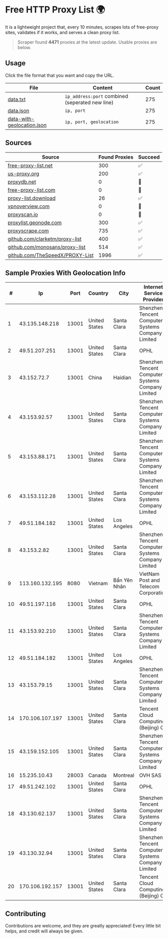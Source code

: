 
# Free HTTP Proxy List 🌍

It is a lightweight project that, every 10 minutes, scrapes lots of free-proxy sites, validates if it works, and serves a clean proxy list.


> Scraper found **4471** proxies at the latest update. Usable proxies are below.

## Usage

Click the file format that you want and copy the URL.


|File|Content|Count|
|----|-------|-----|
|[data.txt](https://raw.githubusercontent.com/themiralay/Proxy-List-World/master/data.txt)|`ip_address:port` combined (seperated new line)|275|
|[data.json](https://raw.githubusercontent.com/themiralay/Proxy-List-World/master/data.json)|`ip, port`|275|
|[data-with-geolocation.json](https://raw.githubusercontent.com/themiralay/Proxy-List-World/master/data-with-geolocation.json)|`ip, port, geolocation`|275|

## Sources

|Source|Found Proxies|Succeed|
|------|-------------|-------|
|[free-proxy-list.net](https://free-proxy-list.net)|300|✅|
|[us-proxy.org](https://www.us-proxy.org)|200|✅|
|[proxydb.net](http://proxydb.net)|0|🚫|
|[free-proxy-list.com](https://free-proxy-list.com/?page=&port=&type%5B%5D=http&type%5B%5D=https&up_time=0&search=Search)|0|🚫|
|[proxy-list.download](https://www.proxy-list.download/HTTP)|26|✅|
|[vpnoverview.com](https://vpnoverview.com/privacy/anonymous-browsing/free-proxy-servers)|0|🚫|
|[proxyscan.io](https://www.proxyscan.io)|0|🚫|
|[proxylist.geonode.com](https://proxylist.geonode.com/api/proxy-list?limit=300&page=1&sort_by=lastChecked&sort_type=desc&protocols=http,https)|300|✅|
|[proxyscrape.com](https://api.proxyscrape.com/v2/?request=displayproxies&protocol=http&timeout=10000&country=all&ssl=all&anonymity=all)|735|✅|
|[github.com/clarketm/proxy-list](https://raw.githubusercontent.com/clarketm/proxy-list/master/proxy-list-raw.txt)|400|✅|
|[github.com/monosans/proxy-list](https://raw.githubusercontent.com/monosans/proxy-list/main/proxies/http.txt)|514|✅|
|[github.com/TheSpeedX/PROXY-List](https://raw.githubusercontent.com/TheSpeedX/PROXY-List/master/http.txt)|1996|✅|


## Sample Proxies With Geolocation Info

|#|Ip|Port|Country|City|Internet Service Provider|
|-|--|----|-------|----|-------------------------|
|1|43.135.148.218|13001|United States|Santa Clara|Shenzhen Tencent Computer Systems Company Limited|
|2|49.51.207.251|13001|United States|Santa Clara|OPHL|
|3|43.152.72.7|13001|China|Haidian|Shenzhen Tencent Computer Systems Company Limited|
|4|43.153.92.57|13001|United States|Santa Clara|Shenzhen Tencent Computer Systems Company Limited|
|5|43.153.88.171|13001|United States|Santa Clara|Shenzhen Tencent Computer Systems Company Limited|
|6|43.153.112.28|13001|United States|Santa Clara|Shenzhen Tencent Computer Systems Company Limited|
|7|49.51.184.182|13001|United States|Los Angeles|OPHL|
|8|43.153.2.82|13001|United States|Santa Clara|Shenzhen Tencent Computer Systems Company Limited|
|9|113.160.132.195|8080|Vietnam|Bẩn Yên Nhân|VietNam Post and Telecom Corporation|
|10|49.51.197.116|13001|United States|Santa Clara|OPHL|
|11|43.153.92.210|13001|United States|Santa Clara|Shenzhen Tencent Computer Systems Company Limited|
|12|49.51.184.182|13001|United States|Los Angeles|OPHL|
|13|43.153.79.15|13001|United States|Santa Clara|Shenzhen Tencent Computer Systems Company Limited|
|14|170.106.107.197|13001|United States|Santa Clara|Tencent Cloud Computing (Beijing) Co|
|15|43.159.152.105|13001|United States|Santa Clara|Shenzhen Tencent Computer Systems Company Limited|
|16|15.235.10.43|28003|Canada|Montreal|OVH SAS|
|17|49.51.242.102|13001|United States|Santa Clara|OPHL|
|18|43.130.62.137|13001|United States|Santa Clara|Shenzhen Tencent Computer Systems Company Limited|
|19|43.130.32.94|13001|United States|Santa Clara|Shenzhen Tencent Computer Systems Company Limited|
|20|170.106.192.157|13001|United States|Santa Clara|Tencent Cloud Computing (Beijing) Co|



## Contributing

Contributions are welcome, and they are greatly appreciated! Every
little bit helps, and credit will always be given.


